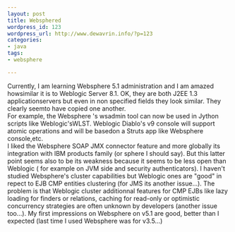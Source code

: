 ```yaml
--- 
layout: post
title: Websphered
wordpress_id: 123
wordpress_url: http://www.dewavrin.info/?p=123
categories: 
- java
tags:
- websphere

---
```

Currently, I am learning Websphere 5.1 administration and I am amazed howsimilar it is to Weblogic Server 8.1. OK, they are both J2EE 1.3 applicationservers but even in non specified fields they look similar. They clearly seemto have copied one another.<br />For example, the Websphere &#39;s wsadmin tool can now be used in Jython scripts like Weblogic&#39;sWLST. Weblogic Diablo&#39;s v9 console will support atomic operations and will be basedon a Struts app like Websphere console,etc. <br />I liked the Websphere SOAP JMX connector feature and more globally its integration with IBM products family (or sphere I should say). But this latter point seems also to be its weakness because it seems to be less open than Weblogic ( for example on JVM side and security authenticators). I haven&#39;t studied Websphere&#39;s cluster capabilities but Weblogic ones are "good" in repect to EJB CMP entities clustering (for JMS its another issue...). The problem is that Weblogic cluster additionnal features for CMP EJBs like lazy loading for finders or relations, caching for read-only or optimistic concurrency strategies are often unknown by developers (another issue too...). My first impressions on Websphere on v5.1 are good, better than I expected (last time I used Websphere was for v3.5...)<br />
